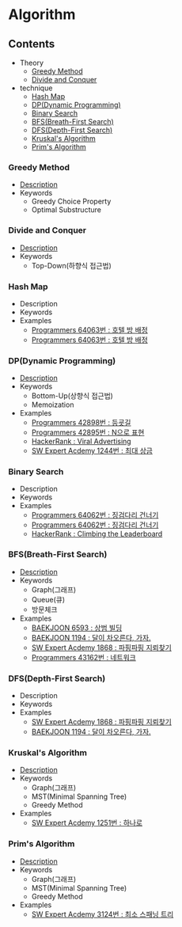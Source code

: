 
# Algorithm  

## Contents
- Theory  
	- [Greedy Method](#greedy-method)  
	- [Divide and Conquer](#divide-and-conquer)  
- technique  
	- [Hash Map](#hash-map)  
	- [DP(Dynamic Programming)](#dpdynamic-programming)  
	- [Binary Search](#binary-search)  
	- [BFS(Breath-First Search)](#bfsbreath-first-search)  
	- [DFS(Depth-First Search)](#dfsdepth-first-search)  
	- [Kruskal's Algorithm](#kruskals-algorithm)  
	- [Prim's Algorithm](#prims-algorithm)  





### Greedy Method  
- [Description](https://github.com/daerong/Basic_Learning/blob/master/Algorithm/Greedy_Method.md)  
- Keywords  
	- Greedy Choice Property
	- Optimal Substructure

### Divide and Conquer  
- [Description](https://github.com/daerong/Basic_Learning/blob/master/Algorithm/Divide_and_Conquer.md)  
- Keywords  
	- Top-Down(하향식 접근법)

### Hash Map  
- Description
- Keywords
- Examples
	- [Programmers 64063번 : 호텔 방 배정](https://github.com/daerong/Algorithm_Practice/blob/master/programmers/Daeseong/programmers_64063_U.cpp)  
	- [Programmers 64063번 : 호텔 방 배정](https://github.com/daerong/Algorithm_Practice/blob/master/programmers/Daeseong/programmers_64063_U.java)   

### DP(Dynamic Programming)  
- [Description](https://github.com/daerong/Basic_Learning/blob/master/Algorithm/Dynamic_Programming.md)
- Keywords  
	- Bottom-Up(상향식 접근법)  
	- Memoization  
- Examples  
	- [Programmers 42898번 : 등굣길](https://github.com/daerong/Algorithm_Practice/blob/master/programmers/Daeseong/programmers_42898_U.cpp)  
	- [Programmers 42895번 : N으로 표현](https://github.com/daerong/Algorithm_Practice/blob/master/programmers/Daeseong/programmers_42895_U.cpp)  
	- [HackerRank : Viral Advertising](https://github.com/daerong/Algorithm_Practice/blob/master/hackerrank/Daeseong/viral_advertising_U.cpp)  
	- [SW Expert Acdemy 1244번 : 최대 상금](https://github.com/daerong/Algorithm_Practice/blob/master/swea/Daeseong/swea_1244_U.cpp)  

### Binary Search  
- Description
- Keywords
- Examples
	- [Programmers 64062번 : 징검다리 건너기](https://github.com/daerong/Algorithm_Practice/blob/master/programmers/Daeseong/programmers_64062_U.cpp)  
	- [Programmers 64062번 : 징검다리 건너기](https://github.com/daerong/Algorithm_Practice/blob/master/programmers/Daeseong/programmers_64062_U.java)  
	- [HackerRank : Climbing the Leaderboard](https://github.com/daerong/Algorithm_Practice/blob/master/hackerrank/Daeseong/climbing_the_leaderboard_U)  

### BFS(Breath-First Search)  
- [Description](https://github.com/daerong/Basic_Learning/blob/master/Algorithm/Breath_First_Search.md)  
- Keywords  
	- Graph(그래프)
	- Queue(큐)
	- 방문체크
- Examples  
	- [BAEKJOON 6593 : 상범 빌딩](https://github.com/daerong/Algorithm_Practice/blob/master/baekjoon/Daeseong/6593_U.cpp)  
	- [BAEKJOON 1194 : 달이 차오른다, 가자.](https://github.com/daerong/Algorithm_Practice/blob/master/baekjoon/Daeseong/1194_U.java)  
	- [SW Expert Acdemy 1868 : 파핑파핑 지뢰찾기](https://github.com/daerong/Algorithm_Practice/blob/master/swea/Daeseong/swea_1868_U.java)  
	- [Programmers 43162번 : 네트워크](https://github.com/daerong/Algorithm_Practice/blob/master/programmers/Daeseong/programmers_43162_U.java)  

### DFS(Depth-First Search)  
- Description
- Keywords
- Examples
	- [SW Expert Acdemy 1868 : 파핑파핑 지뢰찾기](https://github.com/daerong/Algorithm_Practice/blob/master/swea/Daeseong/swea_1868_U.cpp)  
	- [BAEKJOON 1194 : 달이 차오른다, 가자.](https://github.com/daerong/Algorithm_Practice/blob/master/baekjoon/Daeseong/1194_U.cpp)  

### Kruskal's Algorithm  
- [Description](https://github.com/daerong/Basic_Learning/blob/master/Algorithm/Kruskal_Algorithm.md)  
- Keywords  
	- Graph(그래프)
	- MST(Minimal Spanning Tree)
	- Greedy Method
- Examples  
	- [SW Expert Acdemy 1251번 : 하나로](https://github.com/daerong/Algorithm_Practice/blob/master/swea/Daeseong/swea_1251_U.cpp)  

### Prim's Algorithm  
- [Description](https://github.com/daerong/Basic_Learning/blob/master/Algorithm/Prim_Algorithm.md)  
- Keywords  
	- Graph(그래프)
	- MST(Minimal Spanning Tree)
	- Greedy Method
- Examples 
	- [SW Expert Acdemy 3124번 : 최소 스패닝 트리](https://github.com/daerong/Algorithm_Practice/blob/master/swea/Daeseong/swea_3124_U.cpp)  

